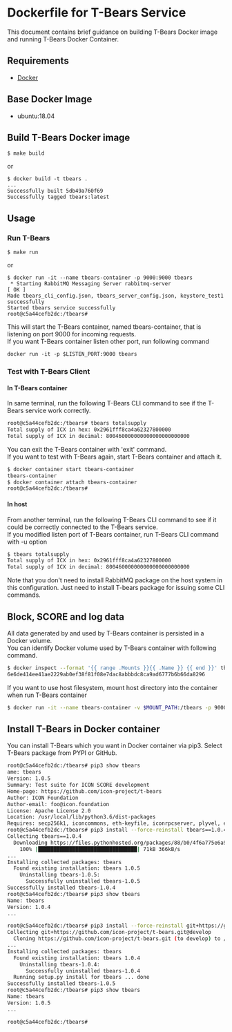 # Dockerfile for T-Bears Service

This document contains brief guidance on building T-Bears Docker image and running T-Bears Docker Container.

## Requirements
* [Docker](https://docs.docker.com/)

## Base Docker Image

* ubuntu:18.04

## Build T-Bears Docker image

```
$ make build
```

or

```
$ docker build -t tbears .
...
Successfully built 5db49a760f69
Successfully tagged tbears:latest
```

## Usage

### Run T-Bears

```
$ make run
```

or

```
$ docker run -it --name tbears-container -p 9000:9000 tbears
 * Starting RabbitMQ Messaging Server rabbitmq-server                         [ OK ]
Made tbears_cli_config.json, tbears_server_config.json, keystore_test1 successfully
Started tbears service successfully
root@c5a44cefb2dc:/tbears#
```

This will start the T-Bears container, named tbears-container, that is listening on port 9000 for incoming requests.<br>
If you want T-Bears container listen other port, run following command
```
docker run -it -p $LISTEN_PORT:9000 tbears
```

### Test with T-Bears Client

#### In T-Bears container
In same terminal, run the following T-Bears CLI command to see if the T-Bears service work correctly. <br>
```bash
root@c5a44cefb2dc:/tbears# tbears totalsupply
Total supply of ICX in hex: 0x2961fff8ca4a62327800000
Total supply of ICX in decimal: 800460000000000000000000000
```
You can exit the T-Bears container with 'exit' command.<br>
If you want to test with T-Bears again, start T-Bears container and attach it.
```bash
$ docker container start tbears-container
tbears-container
$ docker container attach tbears-container
root@c5a44cefb2dc:/tbears#
```

#### In host
From another terminal, run the following T-Bears CLI command to see if it could be correctly connected to the T-Bears service. <br>
If you modified listen port of T-Bears container, run T-Bears CLI command with -u option

```bash
$ tbears totalsupply
Total supply of ICX in hex: 0x2961fff8ca4a62327800000
Total supply of ICX in decimal: 800460000000000000000000000
```
Note that you don't need to install RabbitMQ package on the host system in this configuration. Just need to install T-bears package for issuing some CLI commands.

## Block, SCORE and log data
All data generated by and used by T-Bears container is persisted in a Docker volume.<br>
You can identify Docker volume used by T-Bears container with following command.
```bash
$ docker inspect --format '{{ range .Mounts }}{{ .Name }} {{ end }}' tbears-container
6e6de414ee41ae2229ab0ef38f81f08e7dac8abbbdc8ca9ad6777b6b66da8296
```
If you want to use host filesystem, mount host directory into the container when run T-Bears container
```bash
$ docker run -it --name tbears-container -v $MOUNT_PATH:/tbears -p 9000:9000 tbears
```

## Install T-Bears in Docker container
You can install T-Bears which you want in Docker container via pip3. Select T-Bears package from PYPI or GitHub.
```bash
root@c5a44cefb2dc:/tbears# pip3 show tbears
ame: tbears
Version: 1.0.5
Summary: Test suite for ICON SCORE development
Home-page: https://github.com/icon-project/t-bears
Author: ICON Foundation
Author-email: foo@icon.foundation
License: Apache License 2.0
Location: /usr/local/lib/python3.6/dist-packages
Requires: secp256k1, iconcommons, eth-keyfile, iconrpcserver, plyvel, earlgrey, sanic, requests, ipython, iconservice
root@c5a44cefb2dc:/tbears# pip3 install --force-reinstall tbears==1.0.4
Collecting tbears==1.0.4
  Downloading https://files.pythonhosted.org/packages/88/b0/4f6a775e6a9ddee3f0e66fb34b8a0caf842cd5e078dccc87daeb5b13652a/tbears-1.0.4-py3-none-any.whl (69kB)
    100% |████████████████████████████████| 71kB 366kB/s
...
Installing collected packages: tbears
  Found existing installation: tbears 1.0.5
    Uninstalling tbears-1.0.5:
      Successfully uninstalled tbears-1.0.5
Successfully installed tbears-1.0.4
root@c5a44cefb2dc:/tbears# pip3 show tbears
Name: tbears
Version: 1.0.4
...

root@c5a44cefb2dc:/tbears# pip3 install --force-reinstall git+https://github.com/icon-project/t-bears.git@develop
Collecting git+https://github.com/icon-project/t-bears.git@develop
  Cloning https://github.com/icon-project/t-bears.git (to develop) to /tmp/pip-d3gbwk52-build
...
Installing collected packages: tbears
  Found existing installation: tbears 1.0.4
    Uninstalling tbears-1.0.4:
      Successfully uninstalled tbears-1.0.4
  Running setup.py install for tbears ... done
Successfully installed tbears-1.0.5
root@c5a44cefb2dc:/tbears# pip3 show tbears
Name: tbears
Version: 1.0.5
...

root@c5a44cefb2dc:/tbears#
```
